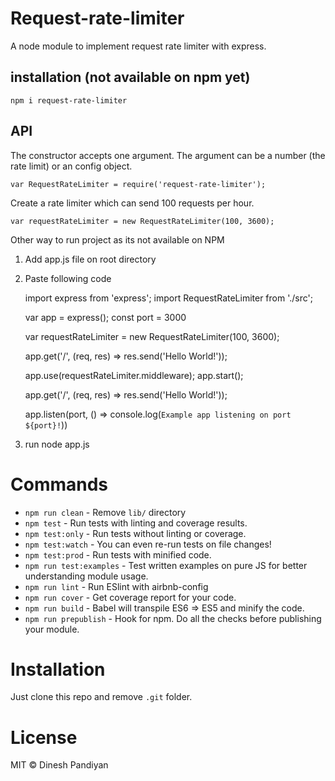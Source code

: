 # Request-rate-limiter

A node module to implement request rate limiter with express.

## installation (not available on npm yet)

    npm i request-rate-limiter

## API

The constructor accepts one argument. The argument can be a number (the rate limit) or an config object.


    var RequestRateLimiter = require('request-rate-limiter');


Create a rate limiter which can send 100 requests per hour.

    var requestRateLimiter = new RequestRateLimiter(100, 3600);


Other way to run project as its not available on NPM

1. Add app.js file on root directory
2. Paste following code


    import express from 'express';
    import RequestRateLimiter from './src';

    var app = express();
    const port = 3000

    var requestRateLimiter = new RequestRateLimiter(100, 3600);

    app.get('/', (req, res) => res.send('Hello World!'));

    app.use(requestRateLimiter.middleware);
    app.start();
    

    app.get('/', (req, res) => res.send('Hello World!'));

    app.listen(port, () => console.log(`Example app listening on port ${port}!`))

3. run node app.js

# Commands
- `npm run clean` - Remove `lib/` directory
- `npm test` - Run tests with linting and coverage results.
- `npm test:only` - Run tests without linting or coverage.
- `npm test:watch` - You can even re-run tests on file changes!
- `npm test:prod` - Run tests with minified code.
- `npm run test:examples` - Test written examples on pure JS for better understanding module usage.
- `npm run lint` - Run ESlint with airbnb-config
- `npm run cover` - Get coverage report for your code.
- `npm run build` - Babel will transpile ES6 => ES5 and minify the code.
- `npm run prepublish` - Hook for npm. Do all the checks before publishing your module.

# Installation
Just clone this repo and remove `.git` folder.


# License

MIT © Dinesh Pandiyan
